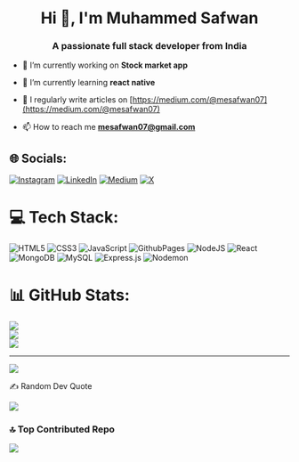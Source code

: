 <h1 align="center">Hi 👋, I'm Muhammed Safwan</h1>
<h3 align="center">A passionate full stack developer from India</h3>

- 🔭 I’m currently working on **Stock market app**

- 🌱 I’m currently learning **react native**

- 📝 I regularly write articles on [https://medium.com/@mesafwan07](https://medium.com/@mesafwan07)

- 📫 How to reach me **mesafwan07@gmail.com**


## 🌐 Socials:
[![Instagram](https://img.shields.io/badge/Instagram-%23E4405F.svg?logo=Instagram&logoColor=white)](https://instagram.com/me_safwan_07) [![LinkedIn](https://img.shields.io/badge/LinkedIn-%230077B5.svg?logo=linkedin&logoColor=white)](https://linkedin.com/in/muhammed-safwan-1bab1b25b) [![Medium](https://img.shields.io/badge/Medium-12100E?logo=medium&logoColor=white)](https://medium.com/@@mesafwan07) [![X](https://img.shields.io/badge/X-black.svg?logo=X&logoColor=white)](https://x.com/me_safwan_07) 

# 💻 Tech Stack:
![HTML5](https://img.shields.io/badge/html5-%23E34F26.svg?style=for-the-badge&logo=html5&logoColor=white) ![CSS3](https://img.shields.io/badge/css3-%231572B6.svg?style=for-the-badge&logo=css3&logoColor=white) ![JavaScript](https://img.shields.io/badge/javascript-%23323330.svg?style=for-the-badge&logo=javascript&logoColor=%23F7DF1E) ![GithubPages](https://img.shields.io/badge/github%20pages-121013?style=for-the-badge&logo=github&logoColor=white) ![NodeJS](https://img.shields.io/badge/node.js-6DA55F?style=for-the-badge&logo=node.js&logoColor=white) ![React](https://img.shields.io/badge/react-%2320232a.svg?style=for-the-badge&logo=react&logoColor=%2361DAFB) ![MongoDB](https://img.shields.io/badge/MongoDB-%234ea94b.svg?style=for-the-badge&logo=mongodb&logoColor=white) ![MySQL](https://img.shields.io/badge/mysql-%2300000f.svg?style=for-the-badge&logo=mysql&logoColor=white) ![Express.js](https://img.shields.io/badge/express.js-%23404d59.svg?style=for-the-badge&logo=express&logoColor=%2361DAFB) ![Nodemon](https://img.shields.io/badge/NODEMON-%23323330.svg?style=for-the-badge&logo=nodemon&logoColor=%BBDEAD)
# 📊 GitHub Stats:
![](https://github-readme-stats.vercel.app/api?username=me-safwan-07&theme=synthwave&hide_border=false&include_all_commits=false&count_private=false)<br/>
![](https://github-readme-streak-stats.herokuapp.com/?user=me-safwan-07&theme=synthwave&hide_border=false)<br/>
![](https://github-readme-stats.vercel.app/api/top-langs/?username=me-safwan-07&theme=synthwave&hide_border=false&include_all_commits=false&count_private=false&layout=compact)

---
![](https://visitcount.itsvg.in/api?id=me-safwan-07&label=Profile%20Views&color=1&icon=5&pretty=true)

<!-- Proudly created with GPRM ( https://gprm.itsvg.in ) -->✍️ Random Dev Quote
![](https://quotes-github-readme.vercel.app/api?type=horizontal&theme=radical)

### 🔝 Top Contributed Repo
![](https://github-contributor-stats.vercel.app/api?username=me-safwan-07&limit=5&theme=radical&combine_all_yearly_contributions=true)
